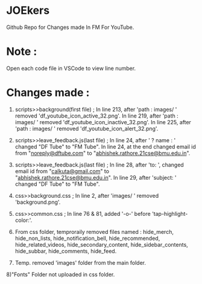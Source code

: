 # JOEkers
Github Repo for Changes made In FM For YouTube.

# Note : 
Open each code file in VSCode to view line number.

# Changes made : 
1) scripts>>background(first file) ;
   In line 213, after 'path : images/ ' removed 'df_youtube_icon_active_32.png'.
   In line 219, after 'path : images/ ' removed 'df_youtube_icon_inactive_32.png'.
   In line 225, after 'path : images/ ' removed 'df_youtube_icon_alert_32.png'.

2) scripts>>leave_feedback.js(last file) ;
   In line 24, after ' ? name : ' changed "DF Tube" to "FM Tube".
   In line 24, at the end changed email id from "noreply@dftube.com" to                  "abhishek.rathore.21cse@bmu.edu.in".
   
3) scripts>>leave_feedback.js(last file) ;
   In line 28, after 'to: ', changed email id from "calkuta@gmail.com" to "abhishek.rathore.21cse@bmu.edu.in".
   In line 29, after 'subject: ' changed "DF Tube" to "FM Tube".
   
4) css>>background.css ;
   In line 2, after 'images/ ' removed 'background.png'.

5) css>>common.css ;
   In line 76 & 81, added '-o-' before 'tap-highlight-color:'.
   
6) From css folder, temproraily removed files named : 
   hide_merch, hide_non_lists, hide_notification_bell, hide_recommended, hide_related_videos, hide_secondary_content, hide_sidebar_contents, hide_subbar, hide_comments, hide_feed.
   
7) Temp. removed 'images' folder from the main folder.

8)"Fonts" Folder not uploaded in css folder. 
   
